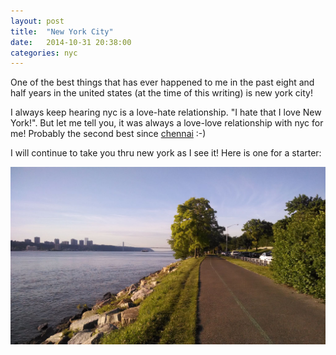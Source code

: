 ```yaml
---
layout: post
title:  "New York City"
date:   2014-10-31 20:38:00
categories: nyc
---
```


One of the best things that has ever happened to me in the past eight and half years in the united states (at the time of this writing)
is new york city!

I always keep hearing nyc is a love-hate relationship. "I hate that I love New York!". But let me tell you, it was always a love-love relationship with nyc for me!
Probably the second best since [chennai] :-)

I will continue to take you thru new york as I see it! Here is one for a starter:

![hudson river parkway](/assets/img/nyc/hudson_river_parkway.jpg)

[chennai]: http://en.wikipedia.org/wiki/Chennai



